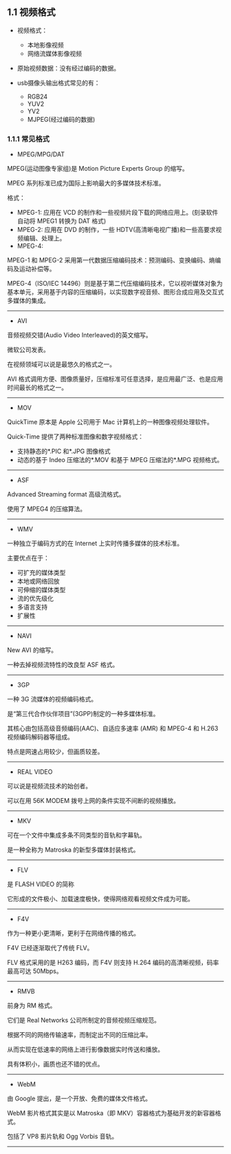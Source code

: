 ## 1.1 视频格式

- 视频格式：
   - 本地影像视频
   - 网络流媒体影像视频

- 原始视频数据：没有经过编码的数据。

- usb摄像头输出格式常见的有：
   - RGB24
   - YUV2
   - YV2
   - MJPEG(经过编码的数据)
   
### 1.1.1 常见格式

- MPEG/MPG/DAT

MPEG(运动图像专家组)是 Motion Picture Experts Group 的缩写。

MPEG 系列标准已成为国际上影响最大的多媒体技术标准。

格式：
- MPEG-1: 应用在 VCD 的制作和一些视频片段下载的网络应用上。(刻录软件自动将 MPEG1 转换为 DAT 格式)
- MPEG-2: 应用在 DVD 的制作，一些 HDTV(高清晰电视广播)和一些高要求视频编辑、处理上。
- MPEG-4:

MPEG-1 和 MPEG-2 采用第一代数据压缩编码技术：预测编码、变换编码、熵编码及运动补偿等。

MPEG-4（ISO/IEC 14496）则是基于第二代压缩编码技术，它以视听媒体对象为基本单元，采用基于内容的压缩编码，以实现数字视音频、图形合成应用及交互式多媒体的集成。

---

- AVI

音频视频交错(Audio Video Interleaved)的英文缩写。

微软公司发表。

在视频领域可以说是最悠久的格式之一。

AVI 格式调用方便、图像质量好，压缩标准可任意选择，是应用最广泛、也是应用时间最长的格式之一。

---

- MOV

QuickTime 原本是 Apple 公司用于 Mac 计算机上的一种图像视频处理软件。

Quick-Time 提供了两种标准图像和数字视频格式：
- 支持静态的*.PIC 和*.JPG 图像格式
- 动态的基于 Indeo 压缩法的*.MOV 和基于 MPEG 压缩法的*.MPG 视频格式。

---

- ASF

Advanced Streaming format 高级流格式。

使用了 MPEG4 的压缩算法。

---

- WMV

一种独立于编码方式的在 Internet 上实时传播多媒体的技术标准。

主要优点在于：
- 可扩充的媒体类型
- 本地或网络回放
- 可伸缩的媒体类型
- 流的优先级化
- 多语言支持
- 扩展性

---

- NAVI

New AVI 的缩写。

一种去掉视频流特性的改良型 ASF 格式。

---

- 3GP

一种 3G 流媒体的视频编码格式。

是“第三代合作伙伴项目”(3GPP)制定的一种多媒体标准。

其核心由包括高级音频编码(AAC)、自适应多速率 (AMR) 和 MPEG-4 和 H.263 视频编码解码器等组成。

特点是网速占用较少，但画质较差。

---

- REAL VIDEO

可以说是视频流技术的始创者。

可以在用 56K MODEM 拨号上网的条件实现不间断的视频播放。

---

- MKV

可在一个文件中集成多条不同类型的音轨和字幕轨。

是一种全称为 Matroska 的新型多媒体封装格式。

---

- FLV

是 FLASH VIDEO 的简称

它形成的文件极小、加载速度极快，使得网络观看视频文件成为可能。

---

- F4V

作为一种更小更清晰，更利于在网络传播的格式。

F4V 已经逐渐取代了传统 FLV。

FLV 格式采用的是 H263 编码，而 F4V 则支持 H.264 编码的高清晰视频，码率最高可达 50Mbps。

---

- RMVB

前身为 RM 格式。

它们是 Real Networks 公司所制定的音频视频压缩规范。

根据不同的网络传输速率，而制定出不同的压缩比率。

从而实现在低速率的网络上进行影像数据实时传送和播放。

具有体积小，画质也还不错的优点。

---

- WebM

由 Google 提出，是一个开放、免费的媒体文件格式。

WebM 影片格式其实是以 Matroska（即 MKV）容器格式为基础开发的新容器格式。

包括了 VP8 影片轨和 Ogg Vorbis 音轨。

---
